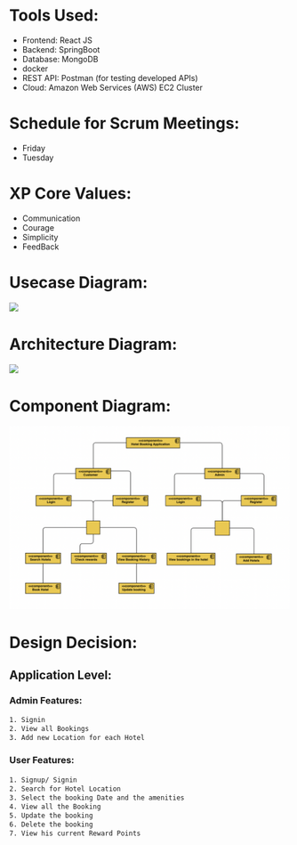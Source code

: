 # Tools Used:

 * Frontend: React JS
 * Backend: SpringBoot
 * Database: MongoDB
 * docker 
 * REST API: Postman (for testing developed APIs)
 * Cloud: Amazon Web Services (AWS) EC2 Cluster

# Schedule for Scrum Meetings:

 * Friday
 * Tuesday


# XP Core Values:

 * Communication
 * Courage
 * Simplicity
 * FeedBack

# Usecase Diagram:

![](Usecase_Diagram.png)


# Architecture Diagram:

![](Architecture_Diagram.png)

# Component Diagram:

![](https://github.com/gopinathsjsu/team-project-incognito/blob/main/Component_Diagram.png)

# Design Decision:

## Application Level:

### Admin Features:

    1. Signin
    2. View all Bookings
    3. Add new Location for each Hotel

### User Features:

    1. Signup/ Signin
    2. Search for Hotel Location
    3. Select the booking Date and the amenities
    4. View all the Booking
    5. Update the booking
    6. Delete the booking
    7. View his current Reward Points



